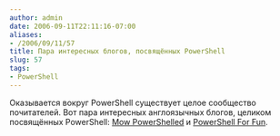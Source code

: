 ```yaml
---
author: admin
date: 2006-09-11T22:11:16-07:00
aliases:
- /2006/09/11/57
title: Пара интересных блогов, посвящённых PowerShell
slug: 57
tags:
- PowerShell
---
```


Оказывается вокруг PowerShell существует целое сообщество почитателей. Вот пара интересных англоязычных блогов, целиком посвящённых PowerShell: [Mow PowerShelled](http://mow001.blogspot.com/) и [PowerShell For Fun](http://mshforfun.blogspot.com/).
